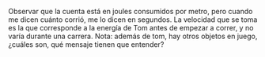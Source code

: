 Observar que la
cuenta está en joules consumidos por metro, pero cuando me dicen cuánto corrió, me lo dicen en
segundos. La velocidad que se toma es la que corresponde a la energía de Tom antes de empezar a
correr, y no varía durante una carrera.
Nota: además de tom, hay otros objetos en juego, ¿cuáles son, qué mensaje tienen que entender?